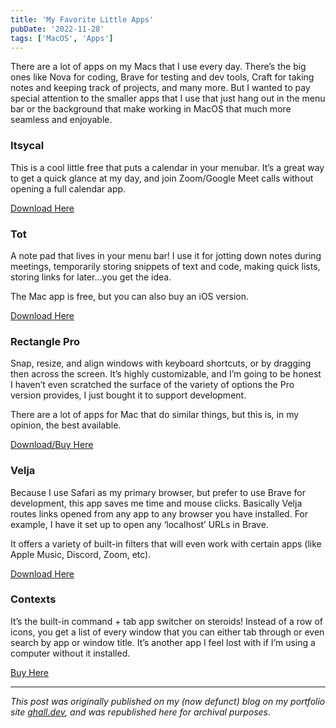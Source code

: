 ```yaml
---
title: 'My Favorite Little Apps'
pubDate: '2022-11-28'
tags: ['MacOS', 'Apps']
---
```


There are a lot of apps on my Macs that I use every day. There’s the big ones like Nova for coding, Brave for testing and dev tools, Craft for taking notes and keeping track of projects, and many more. But I wanted to pay special attention to the smaller apps that I use that just hang out in the menu bar or the background that make working in MacOS that much more seamless and enjoyable.

### Itsycal

This is a cool little free that puts a calendar in your menubar. It’s a great way to get a quick glance at my day, and join Zoom/Google Meet calls without opening a full calendar app.

[Download Here](https://www.mowglii.com/itsycal/)

### Tot

A note pad that lives in your menu bar! I use it for jotting down notes during meetings, temporarily storing snippets of text and code, making quick lists, storing links for later…you get the idea.

The Mac app is free, but you can also buy an iOS version.

[Download Here](https://apps.apple.com/us/app/tot/id1491071483?mt=12)

### Rectangle Pro

Snap, resize, and align windows with keyboard shortcuts, or by dragging then across the screen. It’s highly customizable, and I’m going to be honest I haven’t even scratched the surface of the variety of options the Pro version provides, I just bought it to support development.

There are a lot of apps for Mac that do similar things, but this is, in my opinion, the best available.

[Download/Buy Here](https://rectangleapp.com/)

### Velja

Because I use Safari as my primary browser, but prefer to use Brave for development, this app saves me time and mouse clicks. Basically Velja routes links opened from any app to any browser you have installed. For example, I have it set up to open any ‘localhost’ URLs in Brave.

It offers a variety of built-in filters that will even work with certain apps (like Apple Music, Discord, Zoom, etc).

[Download Here](https://apps.apple.com/us/app/velja/id1607635845?mt=12)

### Contexts

It’s the built-in command + tab app switcher on steroids! Instead of a row of icons, you get a list of every window that you can either tab through or even search by app or window title. It’s another app I feel lost with if I’m using a computer without it installed.

[Buy Here](https://contexts.co/)

---

_This post was originally published on my (now defunct) blog on my portfolio site [ghall.dev](https://ghall.dev), and was republished here for archival purposes._
